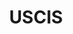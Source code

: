 ---
# This topic lives at
# https://digital.gov/topics/uscis

# Topic Title
title: "USCIS"

# description — keep it short and clear
# summary: ""

# Weight
weight: 1

# For more information on managing topics,
# see https://github.com/GSA/digitalgov.gov/wiki/topics
---
